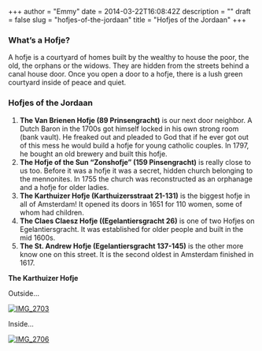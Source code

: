 +++
author = "Emmy"
date = 2014-03-22T16:08:42Z
description = ""
draft = false
slug = "hofjes-of-the-jordaan"
title = "Hofjes of the Jordaan"
+++


### What’s a Hofje?

A hofje is a courtyard of homes built by the wealthy to house the poor, the old, the orphans or the widows. They are hidden from the streets behind a canal house door. Once you open a door to a hofje, there is a lush green courtyard inside of peace and quiet.

### Hofjes of the Jordaan

1. **The Van Brienen Hofje (89 Prinsengracht)** is our next door neighbor. A Dutch Baron in the 1700s got himself locked in his own strong room (bank vault). He freaked out and pleaded to God that if he ever got out of this mess he would build a hofje for young catholic couples. In 1797, he bought an old brewery and built this hofje. 
2. **The Hofje of the Sun “Zonshofje” (159 Pinsengracht)** is really close to us too. Before it was a hofje it was a secret, hidden church belonging to the mennonites. In 1755 the church was reconstructed as an orphanage and a hofje for older ladies.  
3. **The Karthuizer Hofje (Karthuizersstraat 21-131)** is the biggest hofje in all of Amsterdam! It opened its doors in 1651 for 110 women, some of whom had children. 
4. **The Claes Claesz Hofje ((Egelantiersgracht 26)** is one of two Hofjes on Egelantiersgracht. It was established for older people and built in the mid 1600s. 
5. **The St. Andrew Hofje (Egelantiersgracht 137-145)** is the other more know one on this street. It is the second oldest in Amsterdam finished in 1617.

**The Karthuizer Hofje**

Outside…

[![IMG_2703](/images/2014/03/IMG_2703-300x200.jpg)](/images/2014/03/IMG_2703.jpg)

Inside…

[![IMG_2706](/images/2014/03/IMG_2706-300x200.jpg)](/images/2014/03/IMG_2706.jpg)

